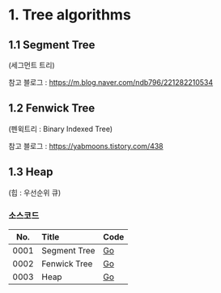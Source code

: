 # 1. Tree algorithms

## 1.1 Segment Tree

(세그먼트 트리)

참고 블로그 : https://m.blog.naver.com/ndb796/221282210534

## 1.2 Fenwick Tree

(펜윅트리 : Binary Indexed Tree)

참고 블로그 : https://yabmoons.tistory.com/438

## 1.3 Heap

(힙 : 우선순위 큐)

### 소스코드

| No.  | Title        | Code             |
|:----:|:-------------|:-----------------|
| 0001 | Segment Tree | [Go](segment.go) |
| 0002 | Fenwick Tree | [Go](fenwick.go) |
| 0003 | Heap         | [Go](heap.go)    |
